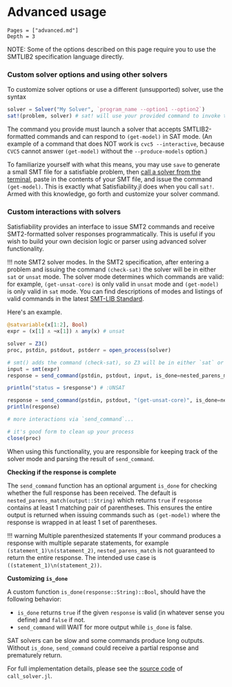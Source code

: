 # Advanced usage
```@contents
Pages = ["advanced.md"]
Depth = 3
```

NOTE: Some of the options described on this page require you to use the SMTLIB2 specification language directly.

### Custom solver options and using other solvers
To customize solver options or use a different (unsupported) solver, use the syntax

```julia
solver = Solver("My Solver", `program_name --option1 --option2`)
sat!(problem, solver) # sat! will use your provided command to invoke the solver
```

The command you provide must launch a solver that accepts SMTLIB2-formatted commands and can respond to `(get-model)` in SAT mode. (An example of a command that does NOT work is `cvc5 --interactive`, because `CVC5` cannot answer `(get-model)` without the `--produce-models` option.)

To familiarize yourself with what this means, you may use `save` to generate a small SMT file for a satisfiable problem, then [call a solver from the terminal](installation.md#installing-a-solver), paste in the contents of your SMT file, and issue the command `(get-model)`. This is exactly what Satisfiability.jl does when you call  `sat!`. Armed with this knowledge, go forth and customize your solver command.

### Custom interactions with solvers
Satisfiability provides an interface to issue SMT2 commands and receive SMT2-formatted solver responses programmatically. This is useful if you wish to build your own decision logic or parser using advanced solver functionality.

!!! note SMT2 solver modes.
In the SMT2 specification, after entering a problem and issuing the command `(check-sat)` the solver will be in either `sat` or `unsat` mode. The solver mode determines which commands are valid: for example, `(get-unsat-core)` is only valid in `unsat` mode and `(get-model)` is only valid in `sat` mode. You can find descriptions of modes and listings of valid commands in the latest [SMT-LIB Standard](http://www.smtlib.org/).

Here's an example.
```julia
@satvariable(x[1:2], Bool)
expr = (x[1] ∧ ¬x[1]) ∧ any(x) # unsat

solver = Z3()
proc, pstdin, pstdout, pstderr = open_process(solver)

# smt() adds the command (check-sat), so Z3 will be in either `sat` or `unsat` mode after this command.
input = smt(expr)
response = send_command(pstdin, pstdout, input, is_done=nested_parens_match)

println("status = $response") # :UNSAT

response = send_command(pstdin, pstdout, "(get-unsat-core)", is_done=nested_parens_match)
println(response)

# more interactions via `send_command`...

# it's good form to clean up your process
close(proc)
```

When using this functionality, you are responsible for keeping track of the solver mode and parsing the result of `send_command`.

**Checking if the response is complete**

The `send_command` function has an optional argument `is_done` for checking whether the full response has been received. The default is `nested_parens_match(output::String)` which returns `true` if `response` contains at least 1 matching pair of parentheses. This ensures the entire output is returned when issuing commands such as `(get-model)` where the response is wrapped in at least 1 set of parentheses.

!!! warning Multiple parenthesized statements
If your command produces a response with multiple separate statements, for example `(statement_1)\n(statement_2)`, `nested_parens_match` is not guaranteed to return the entire response. The intended use case is `((statement_1)\n(statement_2))`.

**Customizing `is_done`**

A custom function `is_done(response::String)::Bool`, should have the following behavior:
* `is_done` returns `true` if the given `response` is valid (in whatever sense you define) and `false` if not.
* `send_command` will WAIT for more output while `is_done` is false.

SAT solvers can be slow and some commands produce long outputs. Without `is_done`, `send_command` could receive a partial response and prematurely return.

For full implementation details, please see the [source code](https://github.com/elsoroka/Satisfiability.jl/blob/main/src/call_solver.jl) of `call_solver.jl`.